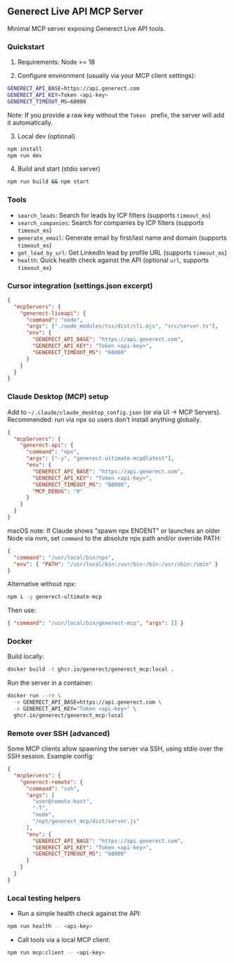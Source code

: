 ## Generect Live API MCP Server

Minimal MCP server exposing Generect Live API tools.

### Quickstart

1) Requirements: Node >= 18

2) Configure environment (usually via your MCP client settings):

```bash
GENERECT_API_BASE=https://api.generect.com
GENERECT_API_KEY=Token <api-key>
GENERECT_TIMEOUT_MS=60000
```

Note: If you provide a raw key without the `Token ` prefix, the server will add it automatically.

3) Local dev (optional)

```bash
npm install
npm run dev
```

4) Build and start (stdio server)

```bash
npm run build && npm start
```

### Tools

- `search_leads`: Search for leads by ICP filters (supports `timeout_ms`)
- `search_companies`: Search for companies by ICP filters (supports `timeout_ms`)
- `generate_email`: Generate email by first/last name and domain (supports `timeout_ms`)
- `get_lead_by_url`: Get LinkedIn lead by profile URL (supports `timeout_ms`)
- `health`: Quick health check against the API (optional `url`, supports `timeout_ms`)

### Cursor integration (settings.json excerpt)

```json
{
  "mcpServers": {
    "generect-liveapi": {
      "command": "node",
      "args": ["./node_modules/tsx/dist/cli.mjs", "src/server.ts"],
      "env": {
        "GENERECT_API_BASE": "https://api.generect.com",
        "GENERECT_API_KEY": "Token <api-key>",
        "GENERECT_TIMEOUT_MS": "60000"
      }
    }
  }
}
```

### Claude Desktop (MCP) setup

Add to `~/.claude/claude_desktop_config.json` (or via UI → MCP Servers). Recommended: run via npx so users don't install anything globally.

```json
{
  "mcpServers": {
    "generect-api": {
      "command": "npx",
      "args": ["-y", "generect-ultimate-mcp@latest"],
      "env": {
        "GENERECT_API_BASE": "https://api.generect.com",
        "GENERECT_API_KEY": "Token <api-key>",
        "GENERECT_TIMEOUT_MS": "60000",
        "MCP_DEBUG": "0"
      }
    }
  }
}
```

macOS note: If Claude shows "spawn npx ENOENT" or launches an older Node via nvm, set `command` to the absolute npx path and/or override PATH:

```json
{
  "command": "/usr/local/bin/npx",
  "env": { "PATH": "/usr/local/bin:/usr/bin:/bin:/usr/sbin:/sbin" }
}
```

Alternative without npx:

```bash
npm i -g generect-ultimate-mcp
```

Then use:

```json
{ "command": "/usr/local/bin/generect-mcp", "args": [] }
```

### Docker

Build locally:

```bash
docker build -t ghcr.io/generect/generect_mcp:local .
```

Run the server in a container:

```bash
docker run --rm \
  -e GENERECT_API_BASE=https://api.generect.com \
  -e GENERECT_API_KEY="Token <api-key>" \
  ghcr.io/generect/generect_mcp:local
```

### Remote over SSH (advanced)

Some MCP clients allow spawning the server via SSH, using stdio over the SSH session. Example config:

```json
{
  "mcpServers": {
    "generect-remote": {
      "command": "ssh",
      "args": [
        "user@remote-host",
        "-T",
        "node",
        "/opt/generect_mcp/dist/server.js"
      ],
      "env": {
        "GENERECT_API_BASE": "https://api.generect.com",
        "GENERECT_API_KEY": "Token <api-key>",
        "GENERECT_TIMEOUT_MS": "60000"
      }
    }
  }
}
```

### Local testing helpers

- Run a simple health check against the API:

```bash
npm run health -- <api-key>
```

- Call tools via a local MCP client:

```bash
npm run mcp:client -- <api-key>
```


